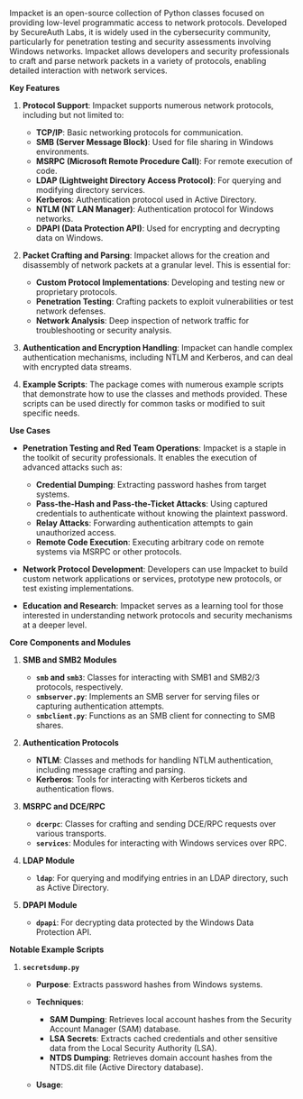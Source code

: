 Impacket is an open-source collection of Python classes focused on providing low-level programmatic access to network protocols. Developed by SecureAuth Labs, it is widely used in the cybersecurity community, particularly for penetration testing and security assessments involving Windows networks. Impacket allows developers and security professionals to craft and parse network packets in a variety of protocols, enabling detailed interaction with network services.

**Key Features**

1. **Protocol Support**: Impacket supports numerous network protocols, including but not limited to:
    
    - **TCP/IP**: Basic networking protocols for communication.
    - **SMB (Server Message Block)**: Used for file sharing in Windows environments.
    - **MSRPC (Microsoft Remote Procedure Call)**: For remote execution of code.
    - **LDAP (Lightweight Directory Access Protocol)**: For querying and modifying directory services.
    - **Kerberos**: Authentication protocol used in Active Directory.
    - **NTLM (NT LAN Manager)**: Authentication protocol for Windows networks.
    - **DPAPI (Data Protection API)**: Used for encrypting and decrypting data on Windows.
2. **Packet Crafting and Parsing**: Impacket allows for the creation and disassembly of network packets at a granular level. This is essential for:
    
    - **Custom Protocol Implementations**: Developing and testing new or proprietary protocols.
    - **Penetration Testing**: Crafting packets to exploit vulnerabilities or test network defenses.
    - **Network Analysis**: Deep inspection of network traffic for troubleshooting or security analysis.
3. **Authentication and Encryption Handling**: Impacket can handle complex authentication mechanisms, including NTLM and Kerberos, and can deal with encrypted data streams.
    
4. **Example Scripts**: The package comes with numerous example scripts that demonstrate how to use the classes and methods provided. These scripts can be used directly for common tasks or modified to suit specific needs.
    

**Use Cases**

- **Penetration Testing and Red Team Operations**: Impacket is a staple in the toolkit of security professionals. It enables the execution of advanced attacks such as:
    
    - **Credential Dumping**: Extracting password hashes from target systems.
    - **Pass-the-Hash and Pass-the-Ticket Attacks**: Using captured credentials to authenticate without knowing the plaintext password.
    - **Relay Attacks**: Forwarding authentication attempts to gain unauthorized access.
    - **Remote Code Execution**: Executing arbitrary code on remote systems via MSRPC or other protocols.
- **Network Protocol Development**: Developers can use Impacket to build custom network applications or services, prototype new protocols, or test existing implementations.
    
- **Education and Research**: Impacket serves as a learning tool for those interested in understanding network protocols and security mechanisms at a deeper level.
    

**Core Components and Modules**

1. **SMB and SMB2 Modules**
    
    - **`smb` and `smb3`**: Classes for interacting with SMB1 and SMB2/3 protocols, respectively.
    - **`smbserver.py`**: Implements an SMB server for serving files or capturing authentication attempts.
    - **`smbclient.py`**: Functions as an SMB client for connecting to SMB shares.
2. **Authentication Protocols**
    
    - **NTLM**: Classes and methods for handling NTLM authentication, including message crafting and parsing.
    - **Kerberos**: Tools for interacting with Kerberos tickets and authentication flows.
3. **MSRPC and DCE/RPC**
    
    - **`dcerpc`**: Classes for crafting and sending DCE/RPC requests over various transports.
    - **`services`**: Modules for interacting with Windows services over RPC.
4. **LDAP Module**
    
    - **`ldap`**: For querying and modifying entries in an LDAP directory, such as Active Directory.
5. **DPAPI Module**
    
    - **`dpapi`**: For decrypting data protected by the Windows Data Protection API.

**Notable Example Scripts**

1. **`secretsdump.py`**
    
    - **Purpose**: Extracts password hashes from Windows systems.
        
    - **Techniques**:
        
        - **SAM Dumping**: Retrieves local account hashes from the Security Account Manager (SAM) database.
        - **LSA Secrets**: Extracts cached credentials and other sensitive data from the Local Security Authority (LSA).
        - **NTDS Dumping**: Retrieves domain account hashes from the NTDS.dit file (Active Directory database).
    - **Usage**: